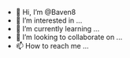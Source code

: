 - 👋 Hi, I’m @Baven8
- 👀 I’m interested in ...
- 🌱 I’m currently learning ...
- 💞️ I’m looking to collaborate on ...
- 📫 How to reach me ...

<!---
BikramTwa/BikramTwa is a ✨ special ✨ repository because its `README.md` (this file) appears on your GitHub profile.
You can click the Preview link to take a look at your changes.
--->
